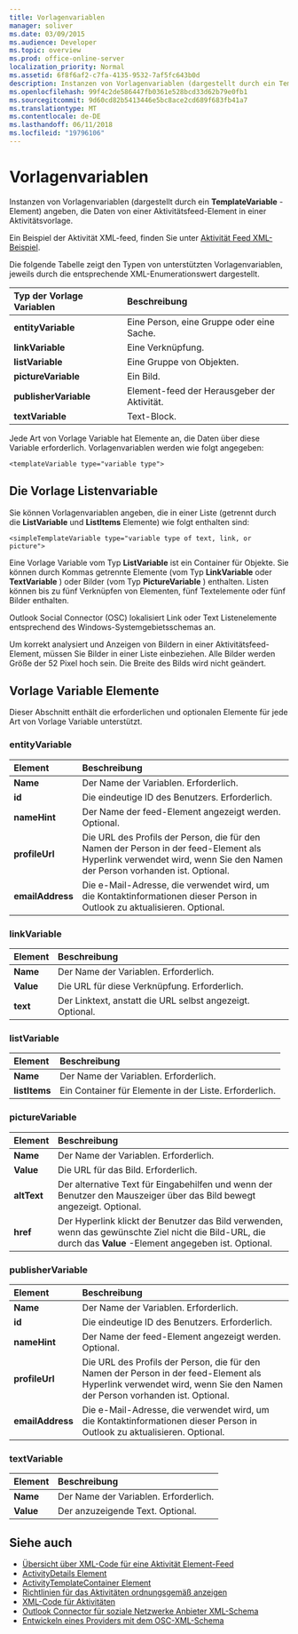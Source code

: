 ```yaml
---
title: Vorlagenvariablen
manager: soliver
ms.date: 03/09/2015
ms.audience: Developer
ms.topic: overview
ms.prod: office-online-server
localization_priority: Normal
ms.assetid: 6f8f6af2-c7fa-4135-9532-7af5fc643b0d
description: Instanzen von Vorlagenvariablen (dargestellt durch ein TemplateVariable-Element) angeben, die Daten von einer Aktivitätsfeed-Element in einer Aktivitätsvorlage.
ms.openlocfilehash: 99f4c2de586447fb0361e528bcd33d62b79e0fb1
ms.sourcegitcommit: 9d60cd82b5413446e5bc8ace2cd689f683fb41a7
ms.translationtype: MT
ms.contentlocale: de-DE
ms.lasthandoff: 06/11/2018
ms.locfileid: "19796106"
---
```

# <a name="template-variables"></a>Vorlagenvariablen

Instanzen von Vorlagenvariablen (dargestellt durch ein **TemplateVariable** -Element) angeben, die Daten von einer Aktivitätsfeed-Element in einer Aktivitätsvorlage. 
  
Ein Beispiel der Aktivität XML-feed, finden Sie unter [Aktivität Feed XML-Beispiel](activity-feed-xml-example.md).

Die folgende Tabelle zeigt den Typen von unterstützten Vorlagenvariablen, jeweils durch die entsprechende XML-Enumerationswert dargestellt.
  
|**Typ der Vorlage Variablen**|**Beschreibung**|
|:-----|:-----|
|**entityVariable** <br/> |Eine Person, eine Gruppe oder eine Sache.  <br/> |
|**linkVariable** <br/> |Eine Verknüpfung.  <br/> |
|**listVariable** <br/> |Eine Gruppe von Objekten.  <br/> |
|**pictureVariable** <br/> |Ein Bild.  <br/> |
|**publisherVariable** <br/> |Element-feed der Herausgeber der Aktivität.  <br/> |
|**textVariable** <br/> |Text-Block.  <br/> |
   
Jede Art von Vorlage Variable hat Elemente an, die Daten über diese Variable erforderlich. Vorlagenvariablen werden wie folgt angegeben:
  
`<templateVariable type="variable type">`
  
## <a name="list-template-variable"></a>Die Vorlage Listenvariable

Sie können Vorlagenvariablen angeben, die in einer Liste (getrennt durch die **ListVariable** und **ListItems** Elemente) wie folgt enthalten sind: 
  
`<simpleTemplateVariable type="variable type of text, link, or picture">`
  
Eine Vorlage Variable vom Typ **ListVariable** ist ein Container für Objekte. Sie können durch Kommas getrennte Elemente (vom Typ **LinkVariable** oder **TextVariable** ) oder Bilder (vom Typ **PictureVariable** ) enthalten. Listen können bis zu fünf Verknüpfen von Elementen, fünf Textelemente oder fünf Bilder enthalten. 
  
Outlook Social Connector (OSC) lokalisiert Link oder Text Listenelemente entsprechend des Windows-Systemgebietsschemas an.
  
Um korrekt analysiert und Anzeigen von Bildern in einer Aktivitätsfeed-Element, müssen Sie Bilder in einer Liste einbeziehen. Alle Bilder werden Größe der 52 Pixel hoch sein. Die Breite des Bilds wird nicht geändert.
  
## <a name="template-variable-elements"></a>Vorlage Variable Elemente

Dieser Abschnitt enthält die erforderlichen und optionalen Elemente für jede Art von Vorlage Variable unterstützt.
  
### <a name="entityvariable"></a>entityVariable

|**Element**|**Beschreibung**|
|:-----|:-----|
|**Name** <br/> |Der Name der Variablen. Erforderlich.   <br/> |
|**id** <br/> |Die eindeutige ID des Benutzers. Erforderlich.   <br/> |
|**nameHint** <br/> |Der Name der feed-Element angezeigt werden. Optional.  <br/> |
|**profileUrl** <br/> |Die URL des Profils der Person, die für den Namen der Person in der feed-Element als Hyperlink verwendet wird, wenn Sie den Namen der Person vorhanden ist. Optional.  <br/> |
|**emailAddress** <br/> |Die e-Mail-Adresse, die verwendet wird, um die Kontaktinformationen dieser Person in Outlook zu aktualisieren. Optional.  <br/> |
   
### <a name="linkvariable"></a>linkVariable

|**Element**|**Beschreibung**|
|:-----|:-----|
|**Name** <br/> |Der Name der Variablen. Erforderlich.   <br/> |
|**Value** <br/> |Die URL für diese Verknüpfung. Erforderlich.   <br/> |
|**text** <br/> |Der Linktext, anstatt die URL selbst angezeigt. Optional.  <br/> |
   
### <a name="listvariable"></a>listVariable

|**Element**|**Beschreibung**|
|:-----|:-----|
|**Name** <br/> |Der Name der Variablen. Erforderlich.   <br/> |
|**listItems** <br/> |Ein Container für Elemente in der Liste. Erforderlich.   <br/> |
   
### <a name="picturevariable"></a>pictureVariable

|**Element**|**Beschreibung**|
|:-----|:-----|
|**Name** <br/> |Der Name der Variablen. Erforderlich.   <br/> |
|**Value** <br/> |Die URL für das Bild. Erforderlich.   <br/> |
|**altText** <br/> |Der alternative Text für Eingabehilfen und wenn der Benutzer den Mauszeiger über das Bild bewegt angezeigt. Optional.  <br/> |
|**href** <br/> |Der Hyperlink klickt der Benutzer das Bild verwenden, wenn das gewünschte Ziel nicht die Bild-URL, die durch das **Value** -Element angegeben ist. Optional.  <br/> |
   
### <a name="publishervariable"></a>publisherVariable

|**Element**|**Beschreibung**|
|:-----|:-----|
|**Name** <br/> |Der Name der Variablen. Erforderlich.   <br/> |
|**id** <br/> |Die eindeutige ID des Benutzers. Erforderlich.   <br/> |
|**nameHint** <br/> |Der Name der feed-Element angezeigt werden. Optional.  <br/> |
|**profileUrl** <br/> |Die URL des Profils der Person, die für den Namen der Person in der feed-Element als Hyperlink verwendet wird, wenn Sie den Namen der Person vorhanden ist. Optional.  <br/> |
|**emailAddress** <br/> |Die e-Mail-Adresse, die verwendet wird, um die Kontaktinformationen dieser Person in Outlook zu aktualisieren. Optional.  <br/> |
   
### <a name="textvariable"></a>textVariable

|**Element**|**Beschreibung**|
|:-----|:-----|
|**Name** <br/> |Der Name der Variablen. Erforderlich.   <br/> |
|**Value** <br/> |Der anzuzeigende Text. Optional.  <br/> |
   
## <a name="see-also"></a>Siehe auch

- [Übersicht über XML-Code für eine Aktivität Element-Feed](overview-of-xml-for-an-activity-feed-item.md)  
- [ActivityDetails Element](activitydetails-element.md)  
- [ActivityTemplateContainer Element](activitytemplatecontainer-element.md)  
- [Richtlinien für das Aktivitäten ordnungsgemäß anzeigen](guidelines-for-properly-displaying-activities.md)  
- [XML-Code für Aktivitäten](xml-for-activities.md)  
- [Outlook Connector für soziale Netzwerke Anbieter XML-Schema](outlook-social-connector-provider-xml-schema.md)
- [Entwickeln eines Providers mit dem OSC-XML-Schema](developing-a-provider-with-the-osc-xml-schema.md)

